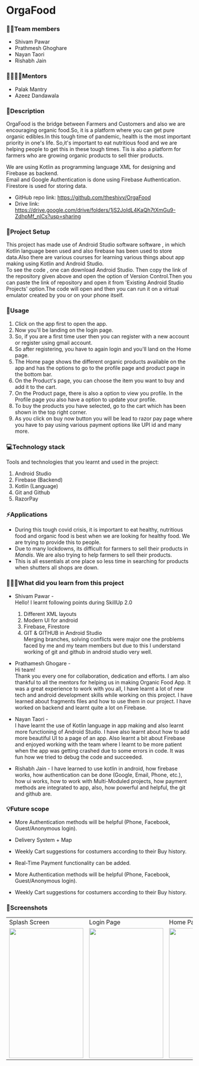 # **OrgaFood**

### 👨‍💻**Team members**
* Shivam Pawar
* Prathmesh Ghoghare
* Nayan Taori
* Rishabh Jain
 
### 👩‍🏫👨‍🏫**Mentors**
* Palak Mantry
* Azeez Dandawala

### 📖**Description**  
OrgaFood is the bridge between Farmers and Customers and also we are encouraging organic food.So, it is a platform where you can get pure organic edibles.In this tough time of pandemic, health is the most important priority in one's life. So,it's important to eat nutritious food and we are helping people to get this in these tough times. Tis is also a platform for farmers who are growing organic products to sell thier products.   

We are using Kotlin as programming language XML for designing and Firebase as backend.  
Email and Google Authentication is done using Firebase Authentication.  
Firestore is  used for storing data.

* GitHub repo link: https://github.com/theshivv/OrgaFood
* Drive link: https://drive.google.com/drive/folders/1jS2JoIdL4KaQh7tXmGu9-ZdhpMf_nlCs?usp=sharing

### 🔧**Project Setup**  
This project has made use of Android Studio software software , in which Kotlin language been used and also firebase has been used to store data.Also there are various courses for learning various things about app making using Kotlin and Android Studio.  
To see the code , one can download Android Studio. Then copy the link of the repository given above and open the option of Version Control.Then you can paste the link of repository and open it from 'Existing Android Studio Projects' option.The code will open and then you can run it on a virtual emulator created by you or on your phone itself.

### 🧾**Usage**
1. Click on the app first to open the app.
2. Now you'll be landing on the login page.
3. So, if you are a first time user then you can register with a new account or register using gmail account.
4. So after registering, you have to again login and you'll land on the Home page.
5. The Home page shows the different organic products available on the app and has the options to go to the profile page and product page in the bottom bar. 
6. On the Product's page, you can choose the item you want to buy and add it to the cart.
7. On the Product page, there is also a option to view you profile. In the Profile page you also have a option to update your profile.
8. To buy the products you have selected, go to the cart which has been shown in the top right corner.
9. As you click on buy now button you will be lead to razor pay page where you have to pay using various payment options like UPI id and many more. 

### 💻**Technology stack**
Tools and technologies that you learnt and used in the project:
1. Android Studio 
2. Firebase (Backend)
3. Kotlin (Language)
4. Git and Github
5. RazorPay

### ⚡**Applications**
+ During this tough covid crisis, it is important to eat healthy, nutritious food and organic food is best when we are looking for healthy food. We are trying to provide this to people.  
+ Due to many lockdowns, its difficult for farmers to sell their products in *Mandis*. We are also trying to help farmers to sell their products.  
+ This is all essentials at one place so less time in searching for products when shutters all shops are down.   



### 👨‍🎓🚀**What did you learn from this project**

* Shivam Pawar -  
Hello! I learnt following points during SkillUp 2.0  
   1. Different XML layouts   
   2. Modern UI for android   
   3. Firebase, Firestore  
   4. GIT & GITHUB in Android Studio  
Merging branches, solving conflicts were major one the problems faced by me and my team members but due to this I understand working of git and github in android studio very well.  

* Prathamesh Ghogare -  
Hi team!  
Thank you every one for collaboration, dedication and efforts. I am also thankful to all the mentors for helping us in making Organic Food App. It was a great experience to work with you all, I have learnt a lot of new tech and android development skills while working on this project. I have learned about fragments files and how to use them in our project. I have worked on backend and learnt quite a lot on Firebase.

* Nayan Taori -  
 I have learnt the use of Kotlin language in app making and also learnt more functioning of Android Studio. I have also learnt about how to add more beautiful UI to a page of an app. Also learnt a bit about Firebase and enjoyed working with the team where I learnt to be more patient when the app was getting crashed due to some errors in code. It was fun how we tried to debug the code and succeeded.

* Rishabh Jain - 
 I have learned to use kotlin in android, how firebase works, how authentication can be done (Google, Email, Phone, etc.), how ui works, how to work with Multi-Moduled projects, how payment methods are integrated to app, also, how powerful and helpful, the git and github are.

### 💡**Future scope**

* More Authentication methods will be helpful (Phone, Facebook, Guest/Anonymous login).  
  
* Delivery System + Map   

* Weekly Cart suggestions for costumers according to their Buy history.  

* Real-Time Payment functionality can be added.  
  
* More Authentication methods will be helpful (Phone, Facebook, Guest/Anonymous login).  
   
* Weekly Cart suggestions for costumers according to their Buy history. 
  
### 📸**Screenshots**
<table>
  <tr>
    <td>Splash Screen</td>
    <td>Login Page</td>
    <td>Home Page</td>
    <td>Product Page</td>
    <td>Cart Page</td>
  </tr>
  <tr>
    <td> <img src="https://drive.google.com/uc?export=view&id=1NPmreuIgO2VOyTIvcYR5KGpxyYZOuagj" width="200" height="350"></td>
    <td> <img src="https://drive.google.com/uc?export=view&id=1dnHzuWErfdvidAU3fH6Q5cVqYNl7OLu4" width="200" height="350"></td>
    <td> <img src="https://drive.google.com/uc?export=view&id=1mmOPf2uGsz-gr9aZ7kA-OtGo70ZnGzvB" width="200" height="350"></td>
    <td> <img src="https://drive.google.com/uc?export=view&id=1GXaaw-cEOeUsIIjiLmggSvXNHKT2wALG" width="200" height="350"></td>
    <td> <img src="https://drive.google.com/uc?export=view&id=1o2Gm0W7qpyo9iBXT3KhGOpjSN5Mqz9V2" width="200" height="350"></td>
  </tr>
</table>
